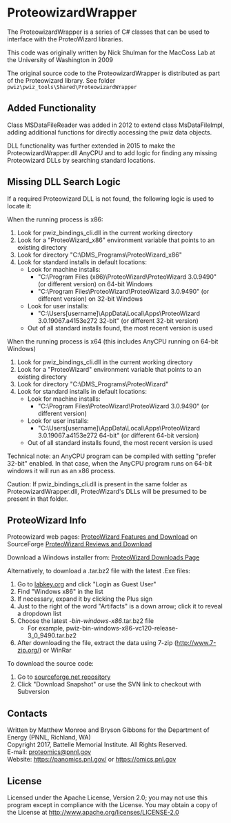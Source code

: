 # ProteowizardWrapper

The ProteowizardWrapper is a series of C# classes that can be used to interface with the ProteoWizard libraries.

This code was originally written by Nick Shulman for the MacCoss Lab at the University of Washington in 2009

The original source code to the ProteowizardWrapper is distributed as part of the Proteowizard library.
See folder `pwiz\pwiz_tools\Shared\ProteowizardWrapper`


## Added Functionality

Class MSDataFileReader was added in 2012 to extend class MsDataFileImpl,
adding additional functions for directly accessing the pwiz data objects.

DLL functionality was further extended in 2015 to make the ProteowizardWrapper.dll AnyCPU
and to add logic for finding any missing Proteowizard DLLs by searching standard locations.

## Missing DLL Search Logic

If a required Proteowizard DLL is not found, the following logic is used to locate it:

When the running process is x86:
1) Look for pwiz_bindings_cli.dll in the current working directory
2) Look for a "ProteoWizard_x86" environment variable that points to an existing directory
3) Look for directory "C:\DMS_Programs\ProteoWizard_x86"
4) Look for standard installs in default locations:
   * Look for machine installs:
     * "C:\Program Files (x86)\ProteoWizard\ProteoWizard 3.0.9490" (or different version) on 64-bit Windows
     * "C:\Program Files\ProteoWizard\ProteoWizard 3.0.9490" (or different version)       on 32-bit Windows
   * Look for user installs:
     * "C:\Users\[username]\AppData\Local\Apps\ProteoWizard 3.0.19067.a4153e272 32-bit" (or different 32-bit version)
   * Out of all standard installs found, the most recent version is used

When the running process is x64 (this includes AnyCPU running on 64-bit Windows)
1) Look for pwiz_bindings_cli.dll in the current working directory
2) Look for a "ProteoWizard" environment variable that points to an existing directory
3) Look for directory "C:\DMS_Programs\ProteoWizard"
4) Look for standard installs in default locations:
   * Look for machine installs:
     * "C:\Program Files\ProteoWizard\ProteoWizard 3.0.9490" (or different version)
   * Look for user installs:
     * "C:\Users\[username]\AppData\Local\Apps\ProteoWizard 3.0.19067.a4153e272 64-bit" (or different 64-bit version)
   * Out of all standard installs found, the most recent version is used

Technical note: an AnyCPU program can be compiled with setting "prefer 32-bit" enabled.
In that case, when the AnyCPU program runs on 64-bit windows it will run as an x86 process.

Caution: If pwiz_bindings_cli.dll is present in the same folder as ProteowizardWrapper.dll,
ProteoWizard's DLLs will be presumed to be present in that folder.

## ProteoWizard Info

Proteowizard web pages:
[ProteoWizard Features and Download](http://proteowizard.sourceforge.net/) on SourceForge
[ProteoWizard Reviews and Download](http://sourceforge.net/projects/proteowizard)

Download a Windows installer from:
[ProteoWizard Downloads Page](http://proteowizard.sourceforge.net/downloads.shtml)

Alternatively, to download a .tar.bz2 file with the latest .Exe files:
1) Go to [labkey.org](http://teamcity.labkey.org:8080/project.html?projectId=ProteoWizard) and click "Login as Guest User"
2) Find "Windows x86" in the list
3) If necessary, expand it by clicking the Plus sign
4) Just to the right of the word "Artifacts" is a down arrow; click it to reveal a dropdown list
5) Choose the latest *-bin-windows-x86*.tar.bz2 file
   *  For example, pwiz-bin-windows-x86-vc120-release-3_0_9490.tar.bz2
6) After downloading the file, extract the data using 7-zip (http://www.7-zip.org/) or WinRar

To download the source code:
1) Go to [sourceforge.net repository](https://sourceforge.net/p/proteowizard/code/HEAD/tree/trunk/)
2) Click "Download Snapshot" or use the SVN link to checkout with Subversion

## Contacts

Written by Matthew Monroe and Bryson Gibbons for the Department of Energy (PNNL, Richland, WA) \
Copyright 2017, Battelle Memorial Institute.  All Rights Reserved. \
E-mail: proteomics@pnnl.gov \
Website: https://panomics.pnl.gov/ or https://omics.pnl.gov

## License

Licensed under the Apache License, Version 2.0; you may not use this program except
in compliance with the License.  You may obtain a copy of the License at
http://www.apache.org/licenses/LICENSE-2.0
